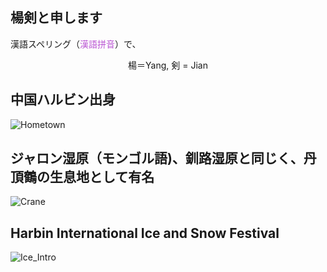 ## 楊剣と申します
漢語スペリング（<font color="MediumOrchid">漢語拼音</font>）で、

<center>楊＝Yang,      剣 = Jian</center>

## 中国ハルビン出身

![Hometown](https://user-images.githubusercontent.com/49139754/55875124-32ca7e00-5bcf-11e9-816c-cc3a70f3b4c4.png)


## ジャロン湿原（モンゴル語)、釧路湿原と同じく、丹頂鶴の生息地として有名　　
![Crane](https://user-images.githubusercontent.com/49139754/55878611-bf793a00-5bd7-11e9-8d02-d4b3da61c3e1.jpg)


## Harbin International Ice and Snow Festival 
![Ice_Intro](https://user-images.githubusercontent.com/49139754/55925106-88427180-5c47-11e9-8312-239bcce9fc6b.jpg)
